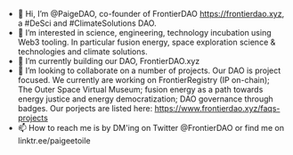 - 👋 Hi, I’m @PaigeDAO, co-founder of FrontierDAO  https://frontierdao.xyz, a #DeSci and #ClimateSolutions DAO.
- 👀 I’m interested in science, engineering, technology incubation using Web3 tooling. In particular fusion energy, space exploration science & technologies and climate solutions.
- 🌱 I’m currently building our DAO, FrontierDAO.xyz
- 💞️ I’m looking to collaborate on a number of projects. Our DAO is project focused. We currently are working on FrontierRegistry (IP on-chain); The Outer Space Virtual Museum;  fusion energy as a path towards energy justice and energy democratization; DAO governance through badges. Our porjects are listed here: https://www.frontierdao.xyz/faqs-projects
- 📫 How to reach me is by DM'ing on Twitter @FrontierDAO or find me on linktr.ee/paigeetoile

<!---
PaigeDAO/PaigeDAO is a ✨ special ✨ repository because its `README.md` (this file) appears on your GitHub profile.
You can click the Preview link to take a look at your changes.
--->
